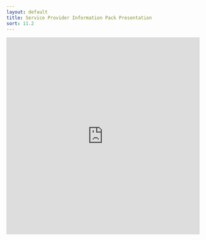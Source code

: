 ```yaml
---
layout: default
title: Service Provider Information Pack Presentation
sort: 11.2
---
```


<iframe src="https://docs.npp.org.uk/assets/pdf/sp-information-pack.pdf" width='100%' height='515px' frameborder='0'>
